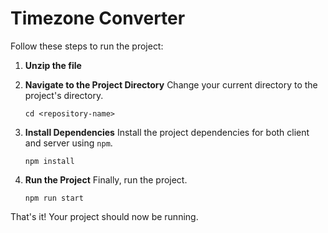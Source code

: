 # Timezone Converter

Follow these steps to run the project:


1. **Unzip the file**
   

2. **Navigate to the Project Directory**
   Change your current directory to the project's directory.
   ```
   cd <repository-name>
   ```

3. **Install Dependencies**
   Install the project dependencies for both client and server using `npm`.
   ```
   npm install
   ```

4. **Run the Project**
   Finally, run the project.
   ```
   npm run start
   ```



That's it! Your project should now be running.
